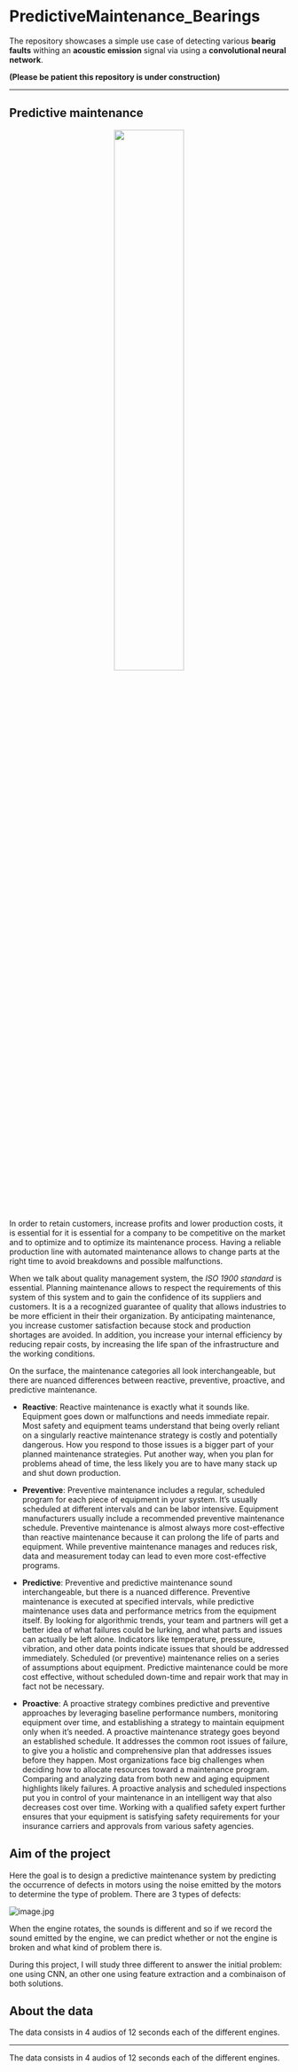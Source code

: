 # PredictiveMaintenance_Bearings
The repository showcases a simple use case of detecting various **bearig faults** withing an **acoustic emission** signal via using a **convolutional neural network**.

**(Please be patient this repository is under construction)**


---
## Predictive maintenance

<p align="center">
  <img src="https://www.spotfire.com/content/dam/spotfire/images/graphics/inforgraphics/predictive-maintenance-diagram.svg" width=50% height=50%>
</p>


In order to retain customers, increase profits and lower production costs, it is essential for it is essential for a company to be competitive on the market and to optimize and to optimize its maintenance process. Having a reliable production line with automated maintenance allows to change parts at the right time to avoid breakdowns and possible malfunctions.

When we talk about quality management system, the *ISO 1900 standard* is essential. Planning maintenance allows to respect the requirements of this system of this system and to gain the confidence of its suppliers and customers. It is a a recognized guarantee of quality that allows industries to be more efficient in their their organization. By anticipating maintenance, you increase customer satisfaction because stock and production shortages are avoided. In addition, you increase your internal efficiency by reducing repair costs, by increasing the life span of the infrastructure and the working conditions.

On the surface, the maintenance categories all look interchangeable, but there are nuanced differences between reactive, preventive, proactive, and predictive maintenance.

- **Reactive**: Reactive maintenance is exactly what it sounds like. Equipment goes down or malfunctions and needs immediate repair. Most safety and equipment teams understand that being overly reliant on a singularly reactive maintenance strategy is costly and potentially dangerous. How you respond to those issues is a bigger part of your planned maintenance strategies. Put another way, when you plan for problems ahead of time, the less likely you are to have many stack up and shut down production.


- **Preventive**: Preventive maintenance includes a regular, scheduled program for each piece of equipment in your system. It’s usually scheduled at different intervals and can be labor intensive. Equipment manufacturers usually include a recommended preventive maintenance schedule. Preventive maintenance is almost always more cost-effective than reactive maintenance because it can prolong the life of parts and equipment. While preventive maintenance manages and reduces risk, data and measurement today can lead to even more cost-effective programs.


- **Predictive**: Preventive and predictive maintenance sound interchangeable, but there is a nuanced difference. Preventive maintenance is executed at specified intervals, while predictive maintenance uses data and performance metrics from the equipment itself. By looking for algorithmic trends, your team and partners will get a better idea of what failures could be lurking, and what parts and issues can actually be left alone. Indicators like temperature, pressure, vibration, and other data points indicate issues that should be addressed immediately. Scheduled (or preventive) maintenance relies on a series of assumptions about equipment. Predictive maintenance could be more cost effective, without scheduled down-time and repair work that may in fact not be necessary.


- **Proactive**: A proactive strategy combines predictive and preventive approaches by leveraging baseline performance numbers, monitoring equipment over time, and establishing a strategy to maintain equipment only when it’s needed. A proactive maintenance strategy goes beyond an established schedule. It addresses the common root issues of failure, to give you a holistic and comprehensive plan that addresses issues before they happen. Most organizations face big challenges when deciding how to allocate resources toward a maintenance program. Comparing and analyzing data from both new and aging equipment highlights likely failures. A proactive analysis and scheduled inspections put you in control of your maintenance in an intelligent way that also decreases cost over time. Working with a qualified safety expert further ensures that your equipment is satisfying safety requirements for your insurance carriers and approvals from various safety agencies.


## Aim of the project
Here the goal is to design a predictive maintenance system by predicting the occurrence of defects in motors using the noise emitted by the motors to determine the type of problem. There are 3 types of defects:

![image.jpg](https://cdn.nmbtc.com/uploads/2019/04/what-is-a-ball-bearing-ball-bearing-components.jpg)

When the engine rotates, the sounds is different and so if we record the sound emitted by the engine, we can predict whether or not the engine is broken and what kind of problem there is.

During this project, I will study three different  to answer the initial problem: one using CNN, an other one using feature extraction and a combinaison of both solutions.


## About the data

The data consists in 4 audios of 12 seconds each of the different engines.

---





The data consists in 4 audios of 12 seconds each of the different engines.
